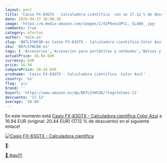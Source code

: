 ```yaml
---
layout: post
title: 'Casio FX-83GTX - Calculadora científica  con un 17.12 % de descuento'
date: 2020-04-27 16:08:38
image: 'https://m.media-amazon.com/images/I/41P0veiUPlL._SL400_.jpg'
comments: true
category: ofertas
author: 'tole.es'
slug: 'B07L5YWCQ8-es Casio FX-83GTX - Calculadora científica Color Azul'
sku: 'B07L5YWCQ8-es'
tags: [ 'Accesorios','Accesorios para portátiles y netbooks','Bolsas y fundas para portátiles y netbooks','Informática','Juegos y Accesorios para PC','Mochilas para portátiles y netbooks','Videojuegos','calculadora', ]
actualPrice: 16.94 EUR
currency: EUR
price: 16.94
comparePrice: 20.44 EUR
prodname: 'Casio FX-83GTX - Calculadora científica  Color Azul'
country: 'es'
flag: '🇪🇸'
brand: ''
buyurl: 'https://www.amazon.es/dp/B07L5YWCQ8/?tag=tolees-21'
descuento: '17.12'
average: '16.94'
---
```


En este momento está [Casio FX-83GTX - Calculadora científica  Color Azul](https://www.amazon.es/dp/B07L5YWCQ8/?tag=tolees-21) a 16.94 EUR (original: 20.44 EUR) (17.12 %  de descuento) en el siguiente enlace!

[![Casio FX-83GTX - Calculadora científica ](https://m.media-amazon.com/images/I/41P0veiUPlL._SL400_.jpg)](https://www.amazon.es/dp/B07L5YWCQ8/?tag=tolees-21)

🔎:


[🛒 Aquí!!!](https://www.amazon.es/dp/B07L5YWCQ8/?tag=tolees-21)
